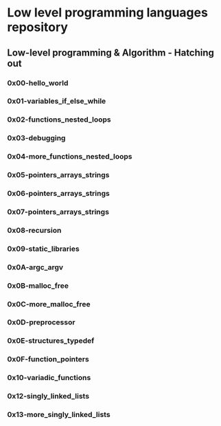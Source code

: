 # Low level programming languages repository



## Low-level programming & Algorithm - Hatching out


### 0x00-hello_world

### 0x01-variables_if_else_while

### 0x02-functions_nested_loops

### 0x03-debugging

### 0x04-more_functions_nested_loops

### 0x05-pointers_arrays_strings

### 0x06-pointers_arrays_strings

### 0x07-pointers_arrays_strings

### 0x08-recursion

### 0x09-static_libraries

### 0x0A-argc_argv

### 0x0B-malloc_free

### 0x0C-more_malloc_free

### 0x0D-preprocessor

### 0x0E-structures_typedef

### 0x0F-function_pointers

### 0x10-variadic_functions

### 0x12-singly_linked_lists

### 0x13-more_singly_linked_lists
